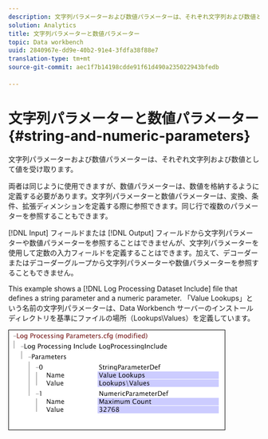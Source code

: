 ```yaml
---
description: 文字列パラメーターおよび数値パラメーターは、それぞれ文字列および数値として値を受け取ります。
solution: Analytics
title: 文字列パラメーターと数値パラメーター
topic: Data workbench
uuid: 2840967e-dd9e-40b2-91e4-3fdfa38f88e7
translation-type: tm+mt
source-git-commit: aec1f7b14198cdde91f61d490a235022943bfedb

---
```



# 文字列パラメーターと数値パラメーター{#string-and-numeric-parameters}

文字列パラメーターおよび数値パラメーターは、それぞれ文字列および数値として値を受け取ります。

両者は同じように使用できますが、数値パラメーターは、数値を格納するように定義する必要があります。文字列パラメーターと数値パラメーターは、変換、条件、拡張ディメンションを定義する際に参照できます。同じ行で複数のパラメーターを参照することもできます。

[!DNL Input] フィールドまたは [!DNL Output] フィールドから文字列パラメーターや数値パラメーターを参照することはできませんが、文字列パラメーターを使用して定数の入力フィールドを定義することはできます。加えて、デコーダーまたはデコーダーグループから文字列パラメーターや数値パラメーターを参照することもできません。

This example shows a [!DNL Log Processing Dataset Include] file that defines a string parameter and a numeric parameter. 「Value Lookups」という名前の文字列パラメーターは、Data Workbench サーバーのインストールディレクトリを基準にファイルの場所（Lookups\Values）を定義しています。

![](assets/cfg_Parameters_StringNumeric.png)

